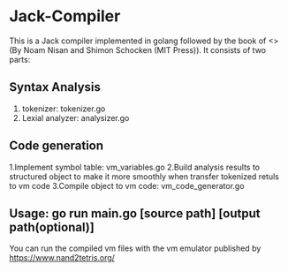 # Jack-Compiler

This is a Jack compiler implemented in golang followed by the book of <<The Elements of Computing Systems>>(By Noam Nisan and Shimon Schocken (MIT Press)). It consists of two parts:

## Syntax Analysis
1. tokenizer: tokenizer.go
2. Lexial analyzer: analysizer.go

## Code generation
1.Implement symbol table: vm_variables.go
2.Build analysis results to structured object to make it more smoothly when transfer tokenized retuls to vm code
3.Compile object to vm code: vm_code_generator.go

## Usage: go run main.go [source path] [output path(optional)]

You can run the compiled vm files with the vm emulator published by https://www.nand2tetris.org/
